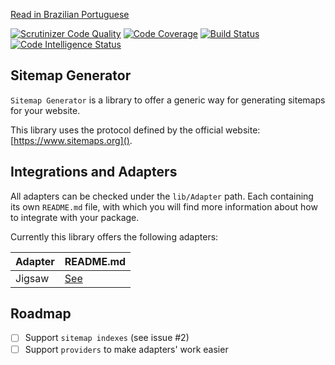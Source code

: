 [Read in Brazilian Portuguese](https://github.com/PODEntender/sitemap-generator/blob/master/README.md)

[![Scrutinizer Code Quality](https://scrutinizer-ci.com/g/PODEntender/sitemap-generator/badges/quality-score.png?b=master)](https://scrutinizer-ci.com/g/PODEntender/sitemap-generator/?branch=master)
[![Code Coverage](https://scrutinizer-ci.com/g/PODEntender/sitemap-generator/badges/coverage.png?b=master)](https://scrutinizer-ci.com/g/PODEntender/sitemap-generator/?branch=master)
[![Build Status](https://scrutinizer-ci.com/g/PODEntender/sitemap-generator/badges/build.png?b=master)](https://scrutinizer-ci.com/g/PODEntender/sitemap-generator/build-status/master)
[![Code Intelligence Status](https://scrutinizer-ci.com/g/PODEntender/sitemap-generator/badges/code-intelligence.svg?b=master)](https://scrutinizer-ci.com/code-intelligence)

Sitemap Generator
---

`Sitemap Generator` is a library to offer a generic way for generating sitemaps for your website.

This library uses the protocol defined by the official website: [https://www.sitemaps.org]().

## Integrations and Adapters

All adapters can be checked under the `lib/Adapter` path. Each containing its own `README.md` file, with which you will
find more information about how to integrate with your package.

Currently this library offers the following adapters:

Adapter | README.md
------- | ---------
Jigsaw  | [See](https://github.com/PODEntender/sitemap-generator/blob/master/lib/Adapter/Jigsaw/README.md)

## Roadmap

- [ ] Support `sitemap indexes` (see issue #2)
- [ ] Support `providers` to make adapters' work easier

